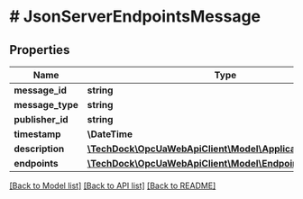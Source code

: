 # # JsonServerEndpointsMessage

## Properties

Name | Type | Description | Notes
------------ | ------------- | ------------- | -------------
**message_id** | **string** |  | [optional]
**message_type** | **string** |  | [optional]
**publisher_id** | **string** |  | [optional]
**timestamp** | **\DateTime** |  | [optional]
**description** | [**\TechDock\OpcUaWebApiClient\Model\ApplicationDescription**](ApplicationDescription.md) |  | [optional]
**endpoints** | [**\TechDock\OpcUaWebApiClient\Model\EndpointDescription[]**](EndpointDescription.md) |  | [optional]

[[Back to Model list]](../../README.md#models) [[Back to API list]](../../README.md#endpoints) [[Back to README]](../../README.md)
